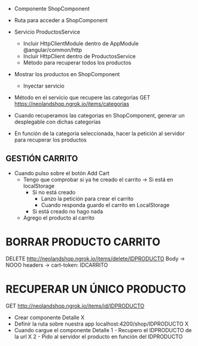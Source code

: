 - Componente ShopComponent
- Ruta para acceder a ShopComponent
- Servicio ProductosService
    - Incluir HttpClientModule dentro de AppModule
        @angular/common/http
    - Incluir HttpClient dentro de ProductosService
    - Método para recuperar todos los productos
- Mostrar los productos en ShopComponent
    - Inyectar servicio

- Método en el servicio que recupere las categorías
GET https://neolandshop.ngrok.io/items/categorias
- Cuando recuperamos las categorias en ShopComponent, generar un desplegable con dichas categorías

- En función de la categoría seleccionada, hacer la petición al servidor para recuperar los productos


## GESTIÓN CARRITO

- Cuando pulso sobre el botón Add Cart
    - Tengo que comprobar si ya he creado el carrito -> Si está en localStorage
        - Si no está creado
            - Lanzo la petición para crear el carrito
            - Cuando responda guardo el carrito en LocalStorage
        - Si está creado no hago nada
    - Agrego el producto al carrito

# BORRAR PRODUCTO CARRITO

DELETE http://neolandshop.ngrok.io/items/delete/IDPRODUCTO
Body -> NOOO
headers -> cart-token: IDCARRITO

# RECUPERAR UN ÚNICO PRODUCTO

GET http://neolandshop.ngrok.io/items/id/IDPRODUCTO

- Crear componente Detalle X
- Definir la ruta sobre nuestra app localhost:4200/shop/IDPRODUCTO X
- Cuando cargue el componente Detalle
    1 - Recupero el IDPRODUCTO de la url X
    2 - Pido al servidor el producto en función del IDPRODUCTO